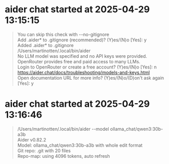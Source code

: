 
# aider chat started at 2025-04-29 13:15:15

> You can skip this check with --no-gitignore  
> Add .aider* to .gitignore (recommended)? (Y)es/(N)o [Yes]: y  
> Added .aider* to .gitignore  
> /Users/martinotten/.local/bin/aider  
> No LLM model was specified and no API keys were provided.  
> OpenRouter provides free and paid access to many LLMs.  
> Login to OpenRouter or create a free account? (Y)es/(N)o [Yes]: n  
> https://aider.chat/docs/troubleshooting/models-and-keys.html  
> Open documentation URL for more info? (Y)es/(N)o/(D)on't ask again [Yes]: y  

# aider chat started at 2025-04-29 13:16:46

> /Users/martinotten/.local/bin/aider --model ollama_chat/qwen3:30b-a3b  
> Aider v0.82.2  
> Model: ollama_chat/qwen3:30b-a3b with whole edit format  
> Git repo: .git with 20 files  
> Repo-map: using 4096 tokens, auto refresh  
